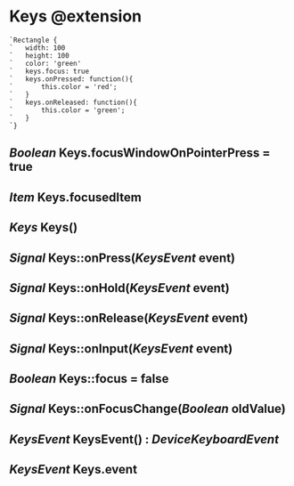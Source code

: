 Keys @extension
===============

```nml
`Rectangle {
`   width: 100
`   height: 100
`   color: 'green'
`   keys.focus: true
`   keys.onPressed: function(){
`       this.color = 'red';
`   }
`   keys.onReleased: function(){
`       this.color = 'green';
`   }
`}
```

*Boolean* Keys.focusWindowOnPointerPress = true
-----------------------------------------------

*Item* Keys.focusedItem
-----------------------

*Keys* Keys()
-------------

*Signal* Keys::onPress(*KeysEvent* event)
-----------------------------------------

*Signal* Keys::onHold(*KeysEvent* event)
----------------------------------------

*Signal* Keys::onRelease(*KeysEvent* event)
-------------------------------------------

*Signal* Keys::onInput(*KeysEvent* event)
-----------------------------------------

*Boolean* Keys::focus = false
-----------------------------

## *Signal* Keys::onFocusChange(*Boolean* oldValue)

*KeysEvent* KeysEvent() : *DeviceKeyboardEvent*
-----------------------------------------------

*KeysEvent* Keys.event
----------------------

